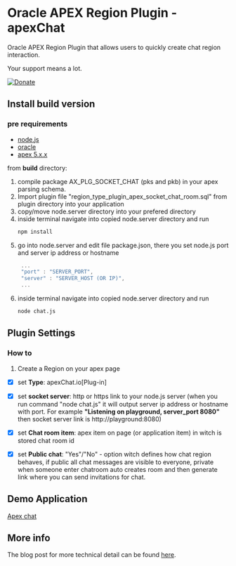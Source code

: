 # Oracle APEX Region Plugin - apexChat

Oracle APEX Region Plugin that allows users to quickly create chat region interaction.

Your support means a lot.

[![Donate](https://img.shields.io/badge/Donate-PayPal-green.svg)](https://www.paypal.me/isabolic99)

## Install build version
### pre requirements

- [node.js](https://nodejs.org)
- [oracle](https://www.oracle.com/downloads/index.html)
- [apex 5.x.x](http://www.oracle.com/technetwork/developer-tools/apex/overview/index.html)

from **build** directory:
1) compile package AX_PLG_SOCKET_CHAT (pks and pkb) in your apex parsing schema.
2) Import plugin file "region_type_plugin_apex_socket_chat_room.sql" from plugin directory into your application
3) copy/move node.server directory into your prefered directory
4) inside terminal navigate into copied node.server directory and run
   ```bash
   npm install
   ```
5) go into node.server and edit file package.json, there you set node.js port and server ip address or hostname
   ```javascript
    ...
    "port" : "SERVER_PORT",
    "server" : "SERVER_HOST (OR IP)",
    ...
   ```
6) inside terminal navigate into copied node.server directory and run
   ```bash
   node chat.js
   ```

## Plugin Settings
### How to
1) Create a Region on your apex page
- [X] set **Type**: apexChat.io[Plug-in]
- [X] set **socket server**: http or https link to your node.js server (when you run command "node chat.js" it will output server ip address or hostname with port. For example **"Listening on playground, server_port 8080"** then socket server link is http://playground:8080)
- [X] set **Chat room item**: apex item on page (or application item) in witch is stored chat room id
- [X] set **Public chat**: "Yes"/"No" - option witch defines how chat region behaves, if public all chat messages are visible to everyone, private when someone enter chatroom auto creates room and then generate link where you can send invitations for chat.


## Demo Application

[Apex chat](https://apex.oracle.com/pls/apex/f?p=101959:16 "Apex chat homepage")

## More info
The blog post for more technical detail can be found [here](https://goo.gl/3jcE2R).


